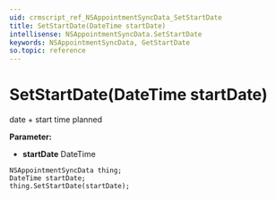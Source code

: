 ```yaml
---
uid: crmscript_ref_NSAppointmentSyncData_SetStartDate
title: SetStartDate(DateTime startDate)
intellisense: NSAppointmentSyncData.SetStartDate
keywords: NSAppointmentSyncData, GetStartDate
so.topic: reference
---
```


# SetStartDate(DateTime startDate)

date + start time planned

**Parameter:** 
 - **startDate** DateTime

```crmscript
NSAppointmentSyncData thing;
DateTime startDate;
thing.SetStartDate(startDate);
```

